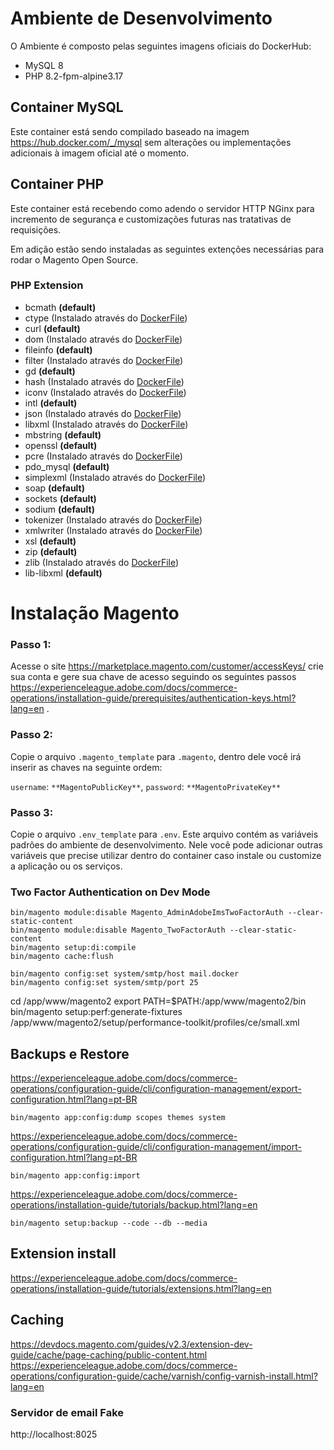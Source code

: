 # Ambiente de Desenvolvimento

O Ambiente é composto pelas seguintes imagens oficiais do DockerHub:
- MySQL 8
- PHP 8.2-fpm-alpine3.17

## Container MySQL
Este container está sendo compilado baseado na imagem https://hub.docker.com/_/mysql sem alterações ou implementações adicionais à imagem oficial até o momento.

## Container PHP
Este container está recebendo como adendo o servidor HTTP NGinx para incremento de segurança e customizações futuras nas tratativas de requisições.

Em adição estão sendo instaladas as seguintes extenções necessárias para rodar o Magento Open Source.

### PHP Extension
- bcmath **(default)**
- ctype (Instalado através do [DockerFile](docker/php/Dockerfile))
- curl **(default)**
- dom (Instalado através do [DockerFile](docker/php/Dockerfile))
- fileinfo **(default)**
- filter (Instalado através do [DockerFile](docker/php/Dockerfile))
- gd **(default)**
- hash (Instalado através do [DockerFile](docker/php/Dockerfile))
- iconv (Instalado através do [DockerFile](docker/php/Dockerfile))
- intl **(default)**
- json (Instalado através do [DockerFile](docker/php/Dockerfile))
- libxml (Instalado através do [DockerFile](docker/php/Dockerfile))
- mbstring **(default)**
- openssl **(default)**
- pcre (Instalado através do [DockerFile](docker/php/Dockerfile))
- pdo_mysql **(default)**
- simplexml (Instalado através do [DockerFile](docker/php/Dockerfile))
- soap **(default)**
- sockets **(default)**
- sodium **(default)**
- tokenizer (Instalado através do [DockerFile](docker/php/Dockerfile))
- xmlwriter (Instalado através do [DockerFile](docker/php/Dockerfile))
- xsl **(default)**
- zip **(default)**
- zlib (Instalado através do [DockerFile](docker/php/Dockerfile))
- lib-libxml **(default)**

# Instalação Magento

### Passo 1:
Acesse o site https://marketplace.magento.com/customer/accessKeys/ crie sua conta e gere sua chave de acesso seguindo 
os seguintes passos https://experienceleague.adobe.com/docs/commerce-operations/installation-guide/prerequisites/authentication-keys.html?lang=en .

### Passo 2:
Copie o arquivo `.magento_template` para `.magento`, dentro dele você irá inserir as chaves na seguinte ordem:

`username`: `**MagentoPublicKey**`,
`password`: `**MagentoPrivateKey**`

### Passo 3:
Copie o arquivo `.env_template` para `.env`. Este arquivo contém as variáveis padrões do ambiente de desenvolvimento.
Nele você pode adicionar outras variáveis que precise utilizar dentro do container caso instale ou customize a aplicação
ou os serviços.


### Two Factor Authentication on Dev Mode
```
bin/magento module:disable Magento_AdminAdobeImsTwoFactorAuth --clear-static-content
bin/magento module:disable Magento_TwoFactorAuth --clear-static-content
bin/magento setup:di:compile
bin/magento cache:flush
```


```shell
bin/magento config:set system/smtp/host mail.docker
bin/magento config:set system/smtp/port 25 
```

cd /app/www/magento2
export PATH=$PATH:/app/www/magento2/bin
bin/magento setup:perf:generate-fixtures /app/www/magento2/setup/performance-toolkit/profiles/ce/small.xml


## Backups e Restore
https://experienceleague.adobe.com/docs/commerce-operations/configuration-guide/cli/configuration-management/export-configuration.html?lang=pt-BR
```
bin/magento app:config:dump scopes themes system
```

https://experienceleague.adobe.com/docs/commerce-operations/configuration-guide/cli/configuration-management/import-configuration.html?lang=pt-BR
```
bin/magento app:config:import 
```

https://experienceleague.adobe.com/docs/commerce-operations/installation-guide/tutorials/backup.html?lang=en
```
bin/magento setup:backup --code --db --media
```

## Extension install
https://experienceleague.adobe.com/docs/commerce-operations/installation-guide/tutorials/extensions.html?lang=en

## Caching
https://devdocs.magento.com/guides/v2.3/extension-dev-guide/cache/page-caching/public-content.html
https://experienceleague.adobe.com/docs/commerce-operations/configuration-guide/cache/varnish/config-varnish-install.html?lang=en


### Servidor de email Fake
http://localhost:8025















